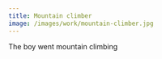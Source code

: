 ```yaml
---
title: Mountain climber
image: /images/work/mountain-climber.jpg
---
```


The boy went mountain climbing